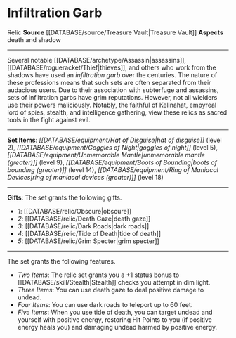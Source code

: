 ﻿---
id: '4'
name: Infiltration Garb
rarity: Common
rus_type_level: null
source: '[[DATABASE/source/Treasure Vault|Treasure Vault]]'
trait:
- '[[DATABASE/trait/Relic|Relic]]'
type: Set Relic

---
# Infiltration Garb

<span class="item-trait">Relic</span>
**Source** [[DATABASE/source/Treasure Vault|Treasure Vault]] 
**Aspects** death and shadow

---
Several notable [[DATABASE/archetype/Assassin|assassins]], [[DATABASE/rogueracket/Thief|thieves]], and others who work from the shadows have used an _infiltration garb_ over the centuries. The nature of these professions means that such sets are often separated from their audacious users. Due to their association with subterfuge and assassins, sets of infiltration garbs have grim reputations. However, not all wielders use their powers maliciously. Notably, the faithful of Kelinahat, empyreal lord of spies, stealth, and intelligence gathering, view these relics as sacred tools in the fight against evil.

---
**Set Items**: _[[DATABASE/equipment/Hat of Disguise|hat of disguise]]_ (level 2), _[[DATABASE/equipment/Goggles of Night|goggles of night]]_ (level 5), _[[DATABASE/equipment/Unmemorable Mantle|unmemorable mantle (greater)]]_ (level 9), _[[DATABASE/equipment/Boots of Bounding|boots of bounding (greater)]]_ (level 14), _[[DATABASE/equipment/Ring of Maniacal Devices|ring of maniacal devices (greater)]]_ (level 18)

---
**Gifts**: The set grants the following gifts.

* _1_: [[DATABASE/relic/Obscure|obscure]]
* _2_: [[DATABASE/relic/Death Gaze|death gaze]]
* _3_: [[DATABASE/relic/Dark Roads|dark roads]]
* _4_: [[DATABASE/relic/Tide of Death|tide of death]]
* _5_: [[DATABASE/relic/Grim Specter|grim specter]]

---
The set grants the following features.

* _Two Items_: The relic set grants you a +1 status bonus to [[DATABASE/skill/Stealth|Stealth]] checks you attempt in dim light.
* _Three Items_: You can use death gaze to deal positive damage to undead.
* _Four Items_: You can use dark roads to teleport up to 60 feet.
* _Five Items_: When you use tide of death, you can target undead and yourself with positive energy, restoring Hit Points to you (if positive energy heals you) and damaging undead harmed by positive energy.
